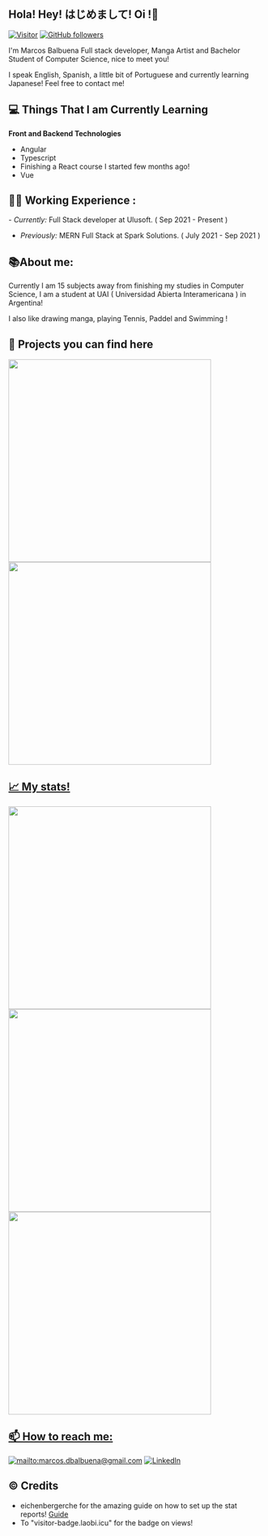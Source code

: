 <h2>Hola! Hey! はじめまして! Oi !👋</h2>

[![Visitor](https://visitor-badge.laobi.icu/badge?page_id=marcosb74.marcosb74)](https://github.com/marcosb74) [![GitHub followers](https://img.shields.io/github/followers/marcosb74.svg?style=social&label=Follow)](https://github.com/marcosb74?tab=followers)

I'm Marcos Balbuena Full stack developer, Manga Artist and Bachelor Student of Computer Science, nice to meet you!

I speak English, Spanish, a little bit of Portuguese and currently learning Japanese! Feel free to contact me!

<h2>💻 Things That I am Currently Learning</h2>

__Front and Backend Technologies__

- Angular
- Typescript
- Finishing a React course I started few months ago!
- Vue

<h2>👨‍💻 Working Experience : </h2>
- <i>Currently:</i> Full Stack developer at Ulusoft. ( Sep 2021 - Present ) 

- <i>Previously:</i> MERN Full Stack  at Spark Solutions. ( July 2021 - Sep 2021 )


<h2>📚About me:</h2>

Currently I am 15 subjects away from finishing my studies in Computer Science, I am a student at UAI ( Universidad Abierta Interamericana ) in Argentina!

I also like drawing manga, playing Tennis, Paddel and Swimming ! 



<h2>🚧 Projects you can find here </h2>

<p align="left">
  <a href="https://github.com/marcosb74/projects-interviews"><img width="400" src="https://github-readme-stats.vercel.app/api/pin/?username=marcosb74&card_height=300&&repo=projects-interviews&langs_count=5&layout=compact&theme=dracula">
  <a href="https://github.com/marcosb74/burganow-frontend"><img width="400" src="https://github-readme-stats.vercel.app/api/pin/?username=marcosb74&card_height=300&&repo=backend-ch-chs&langs_count=5&layout=compact&theme=dracula">
</p>  

<h2>📈 My stats!</h2>

<p align="left">
  <a href="https://github.com/marcosb74"><img width="400" src="https://github-readme-stats.vercel.app/api?username=marcosb74&show_icons=true&theme=dracula">
  <a href="https://github.com/marcosb74"><img width="400" src="https://github-readme-stats.vercel.app/api/pin/?username=marcosb74&card_height=300&&repo=burganow-frontend&langs_count=5&layout=compact&theme=dracula">
  <a href="https://github.com/marcosb74"><img width="400" src="https://github-readme-stats.vercel.app/api/pin/?username=marcosb74&card_height=300&&repo=burganow-backend&langs_count=5&layout=compact&theme=dracula">
</p>

<h2>📫 How to reach me:</h2>

<a href="mailto:marcos.dbalbuena@gmail.com">![mailto:marcos.dbalbuena@gmail.com](https://img.shields.io/badge/Gmail-D14836?style=for-the-badge&logo=gmail&logoColor=white)</a> <a href="https://www.linkedin.com/in/mdbalbuena/">![LinkedIn](https://img.shields.io/badge/LinkedIn-0077B5?style=for-the-badge&logo=linkedin&logoColor=white)</a>

<h2> ©️ Credits </h2>

- eichenbergerche for the amazing guide on how to set up the stat reports! [Guide](https://github.com/eichenbergerche/github-readme-stats-tuto)
- To "visitor-badge.laobi.icu" for the badge on views!



